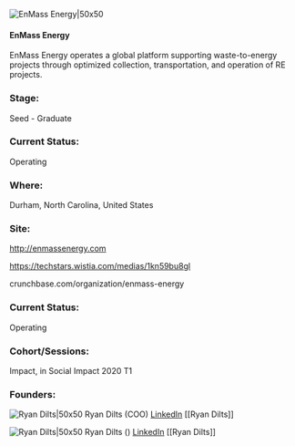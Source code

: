 

![EnMass Energy|50x50](https://apimg.techstars.com/connect/images/image_files/5e348eeca36c1171ea0000a6/original/Screen_Shot_2020-01-31_at_3.32.36_PM.png)

#### EnMass Energy
EnMass Energy operates a global platform supporting waste-to-energy projects through optimized collection, transportation, and operation of RE projects.

### Stage: 
Seed - Graduate 

### Current Status: 
Operating

### Where:
Durham, North Carolina, United States

### Site:
http://enmassenergy.com

https://techstars.wistia.com/medias/1kn59bu8gl

crunchbase.com/organization/enmass-energy

### Current Status: 
Operating

### Cohort/Sessions: 
Impact, in Social Impact 2020 T1

### Founders: 

![Ryan Dilts|50x50](https://apimg.techstars.com/connect/images/image_files/5e3b1cd1a36c1171ea000336/original/Ryan_headshot_%281%29.jpg) Ryan Dilts (COO) [LinkedIn](https://linkedin.com/in/rhdilts) [[Ryan Dilts]]

![Ryan Dilts|50x50]() Ryan Dilts () [LinkedIn](https://) [[Ryan Dilts]]



